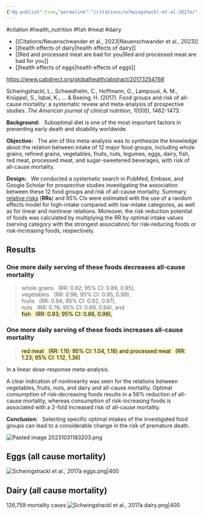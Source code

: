 ```yaml
---
{"dg-publish":true,"permalink":"/citations/schwingshackl-et-al-2017a/","created":"2024-04-22T13:05:31.000+01:00","updated":"2025-09-28T23:48:43.847+01:00"}
---
```


#citation #health_nutrition #fish #meat #dairy 

- [[Citations/Neuenschwander et al., 2023\|Neuenschwander et al., 2023]]
- [[health effects of dairy\|health effects of dairy]]
- [[Red and processed meat are bad for you\|Red and processed meat are bad for you]]
- [[health effects of eggs\|health effects of eggs]]

https://www.cabdirect.org/globalhealth/abstract/20173254768

Schwingshackl, L., Schwedhelm, C., Hoffmann, G., Lampousi, A. M., Knüppel, S., Iqbal, K., ... & Boeing, H. (2017). Food groups and risk of all-cause mortality: a systematic review and meta-analysis of prospective studies. _The American journal of clinical nutrition_, _105_(6), 1462-1473.

**Background:**   Suboptimal diet is one of the most important factors in preventing early death and disability worldwide.  
  
**Objective:**   The aim of this meta-analysis was to synthesize the knowledge about the relation between intake of 12 major food groups, including whole grains, refined grains, vegetables, fruits, nuts, legumes, eggs, dairy, fish, red meat, processed meat, and sugar-sweetened beverages, with risk of all-cause mortality.  
  
**Design:**   We conducted a systematic search in PubMed, Embase, and Google Scholar for prospective studies investigating the association between these 12 food groups and risk of all-cause mortality. Summary [relative risks](https://en.wikipedia.org/wiki/Relative_risk) (**RRs**) and 95% CIs were estimated with the use of a random effects model for high-intake compared with low-intake categories, as well as for linear and nonlinear relations. Moreover, the risk reduction potential of foods was calculated by multiplying the RR by optimal intake values (serving category with the strongest association) for risk-reducing foods or risk-increasing foods, respectively.  
  
## Results

### One more daily serving of these foods decreases all-cause mortality
> whole grains   (RR: 0.92; 95% CI: 0.89, 0.95),  
> vegetables   (RR: 0.96; 95% CI: 0.95, 0.98),  
> fruits   (RR: 0.94; 95% CI: 0.92, 0.97),  
> nuts   (RR: 0.76; 95% CI: 0.69, 0.84), and  
> <mark style="background: #FFF3A3A6;">fish   (RR: 0.93; 95% CI: 0.88, 0.98),</mark>

### One more daily serving of these foods increases all-cause mortality
> <mark style="background: #FFF3A3A6;">red meat   (RR: 1.10; 95% CI: 1.04, 1.18) and  </mark>
> <mark style="background: #FFF3A3A6;">processed meat   (RR: 1.23; 95% CI: 1.12, 1.36)</mark>

In a linear dose-response meta-analysis. 

A clear indication of nonlinearity was seen for the relations between vegetables, fruits, nuts, and dairy and all-cause mortality. Optimal consumption of risk-decreasing foods results in a 56% reduction of all-cause mortality, whereas consumption of risk-increasing foods is associated with a 2-fold increased risk of all-cause mortality.  
  
**Conclusion:**   Selecting specific optimal intakes of the investigated food groups can lead to a considerable change in the risk of premature death.

![Pasted image 20231031183203.png](/img/user/Citations/Pasted%20image%2020231031183203.png)

## Eggs (all cause mortality)
![Schwingshackl et al., 2017a eggs.png|400](/img/user/Schwingshackl%20et%20al.,%202017a%20eggs.png)

## Dairy (all cause mortality)
126,759 mortality cases
![Schwingshackl et al., 2017a dairy.png|400](/img/user/Citations/Schwingshackl%20et%20al.,%202017a%20dairy.png)

